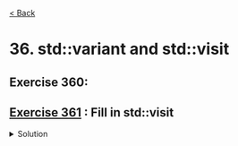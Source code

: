 [< Back](README.md)

# 36. std::variant and std::visit

## Exercise 360: 

## [Exercise 361][1] : Fill in std::visit

<details>
   <summary>Solution</summary>

```cpp

```
</details>

[1]: 36_exercises.cpp
